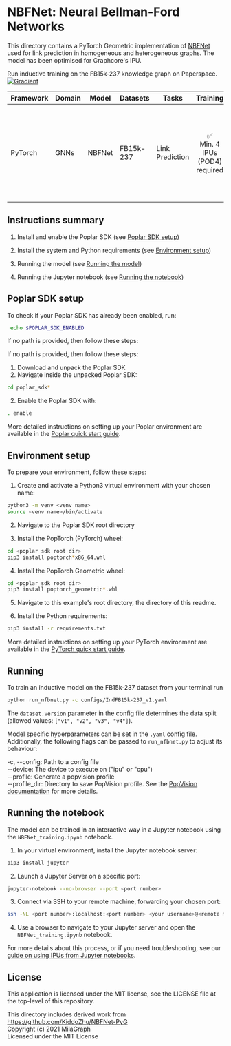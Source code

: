 # NBFNet: Neural Bellman-Ford Networks

This directory contains a PyTorch Geometric implementation of [NBFNet](https://arxiv.org/abs/2106.06935) used for link
prediction in homogeneous and heterogeneous graphs. The model has been optimised for Graphcore's IPU.

Run inductive training on the FB15k-237 knowledge graph on Paperspace.
<br>
[![Gradient](../../../gradient-badge.svg)](TODO)

| Framework | Domain | Model | Datasets | Tasks | Training | Inference | Reference |
|-----------|--------|-------|----------|-------|----------|-----------|-----------|
| PyTorch | GNNs | NBFNet | FB15k-237 | Link Prediction | <div style="text-align: center;">✅ <br>Min. 4 IPUs (POD4) required | <p style="text-align: center;">❌ | [Neural Bellman-Ford Networks: A General Graph Neural Network Framework for Link Prediction](https://arxiv.org/abs/2106.06935) |

## Instructions summary

1. Install and enable the Poplar SDK (see [Poplar SDK setup](##poplar-sdk-setup))

2. Install the system and Python requirements (see [Environment setup](##environment-setup))

3. Running the model (see [Running the model](##running))

4. Running the Jupyter notebook (see [Running the notebook](##running-the-notebook))

## Poplar SDK setup

To check if your Poplar SDK has already been enabled, run:
```bash
 echo $POPLAR_SDK_ENABLED
 ```

If no path is provided, then follow these steps:

If no path is provided, then follow these steps:

1. Download and unpack the Poplar SDK
2. Navigate inside the unpacked Poplar SDK:
```bash
cd poplar_sdk*
```
2. Enable the Poplar SDK with:
```bash
. enable
```

More detailed instructions on setting up your Poplar environment are available in the [Poplar quick start guide](https://docs.graphcore.ai/projects/poplar-quick-start).


## Environment setup

To prepare your environment, follow these steps:

1. Create and activate a Python3 virtual environment with your chosen name:
```bash
python3 -m venv <venv name>
source <venv name>/bin/activate
```

2. Navigate to the Poplar SDK root directory

3. Install the PopTorch (PyTorch) wheel:
```bash
cd <poplar sdk root dir>
pip3 install poptorch*x86_64.whl
```

4. Install the PopTorch Geometric wheel:
```bash
cd <poplar sdk root dir>
pip3 install poptorch_geometric*.whl
```

5. Navigate to this example's root directory, the directory of this readme.

6. Install the Python requirements:
```bash
pip3 install -r requirements.txt
```

More detailed instructions on setting up your PyTorch environment are available in the [PyTorch quick start guide](https://docs.graphcore.ai/projects/pytorch-quick-start).

## Running

To train an inductive model on the FB15k-237 dataset from your terminal run
```bash
python run_nfbnet.py -c configs/IndFB15k-237_v1.yaml
```
The `dataset.version` parameter in the config file determines the data split (allowed values: `["v1", "v2", "v3", "v4"]`).

Model specific hyperparameters can be set in the `.yaml` config file. Additionally, the following flags can be passed to
`run_nfbnet.py` to adjust its behaviour:

-c, --config: Path to a config file <br>
--device: The device to execute on ("ipu" or "cpu") <br>
--profile: Generate a popvision profile <br>
--profile_dir: Directory to save PopVision profile. See the [PopVision documentation](https://docs.graphcore.ai/projects/graphcore-popvision-user-guide/) for more details. <br>

## Running the notebook

The model can be trained in an interactive way in a Jupyter notebook using the `NBFNet_training.ipynb` notebook.

1. In your virtual environment, install the Jupyter notebook server:
```bash
pip3 install jupyter
```

2. Launch a Jupyter Server on a specific port:
```bash
jupyter-notebook --no-browser --port <port number>
```

3. Connect via SSH to your remote machine, forwarding your chosen port:
```bash
ssh -NL <port number>:localhost:<port number> <your username>@<remote machine>
```

4. Use a browser to navigate to your Jupyter server and open the `NBFNet_training.ipynb` notebook.

For more details about this process, or if you need troubleshooting, see our
[guide on using IPUs from Jupyter notebooks](https://github.com/graphcore/examples/tree/master/tutorials/tutorials/standard_tools/using_jupyter).

## License
This application is licensed under the MIT license, see the LICENSE file at the top-level of this repository.

This directory includes derived work from https://github.com/KiddoZhu/NBFNet-PyG  <br>
Copyright (c) 2021 MilaGraph <br>
Licensed under the MIT License
